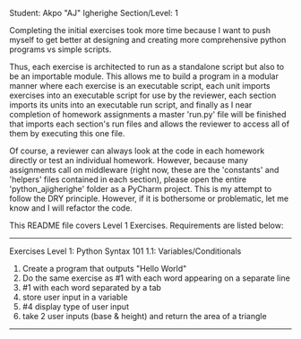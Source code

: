 Student: Akpo "AJ" Igherighe
Section/Level: 1

Completing the initial exercises took more time because I want to push myself to get better at designing and creating
more comprehensive python programs vs simple scripts.

Thus, each exercise is architected to run as a standalone script but also to be an importable module. This allows me
to build a program in a modular manner where each exercise is an executable script, each unit imports exercises into
an executable script for use by the reviewer, each section imports its units into an executable run script, and 
finally as I near completion of homework assignments a master 'run.py' file will be finished that imports each 
section's run files and allows the reviewer to access all of them by executing this one file.

Of course, a reviewer can always look at the code in each homework directly or test an individual homework. However,
because many assignments call on middleware (right now, these are the 'constants' and 'helpers' files contained
in each section), please open the entire 'python_ajigherighe' folder as a PyCharm project. This is my attempt to 
follow the DRY principle. However, if it is bothersome or problematic, let me know and I will refactor the code.

This README file covers Level 1 Exercises. Requirements are listed below:

----

Exercises
Level 1: Python Syntax 101
1.1: Variables/Conditionals

1. Create a program that outputs "Hello World"
2. Do the same exercise as #1 with each word appearing on a separate line
3. #1 with each word separated by a tab
4. store user input in a variable
5. #4 display type of user input
6. take 2 user inputs (base & height) and return the area of a triangle

----
